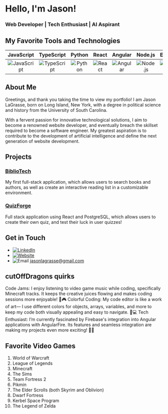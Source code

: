 # Hello, I'm Jason!

### Web Developer | Tech Enthusiast | AI Aspirant

## My Favorite Tools and Technologies
| JavaScript | TypeScript | Python | React | Angular | Node.js | Express |
|:----------:|:----------:|:------:|:-----:|:-------:|:-------:|:-------:|
| ![JavaScript](https://img.shields.io/badge/JavaScript-F7DF1E?style=for-the-badge&logo=javascript&logoColor=black) | ![TypeScript](https://img.shields.io/badge/TypeScript-3178C6?style=for-the-badge&logo=typescript&logoColor=white) | ![Python](https://img.shields.io/badge/Python-3776AB?style=for-the-badge&logo=python&logoColor=white) | ![React](https://img.shields.io/badge/React-61DAFB?style=for-the-badge&logo=react&logoColor=black) | ![Angular](https://img.shields.io/badge/Angular-DD0031?style=for-the-badge&logo=angular&logoColor=white) | ![Node.js](https://img.shields.io/badge/Node.js-339933?style=for-the-badge&logo=nodedotjs&logoColor=white) | ![Express](https://img.shields.io/badge/Express-000000?style=for-the-badge&logo=express&logoColor=white) |

## About Me
Greetings, and thank you taking the time to view my portfolio! I am Jason LaGrasse, born on Long Island, New York, with a degree in political science and history from the University of South Carolina.

With a fervent passion for innovative technological solutions, I aim to become a renowned website developer, and eventually breach the skillset required to become a software engineer. My greatest aspiration is to contribute to the development of artificial intelligence and define the next generation of website development.

## Projects
### [BiblioTech](https://github.com/Cutoffdragon/BiblioTech)
My first full-stack application, which allows users to search books and authors, as well as create an interactive reading list in a customizable environment.

### [QuizForge](https://github.com/Cutoffdragon/QuizForge)
Full stack application using React and PostgreSQL, which allows users to create their own quiz, and test their luck in user quizzes!

## Get in Touch
- [![LinkedIn](https://img.shields.io/badge/LinkedIn-0A66C2?style=for-the-badge&logo=linkedin&logoColor=white)](https://www.linkedin.com/in/jason-lagrasse-a202a331a/)
- [![Website](https://img.shields.io/badge/Website-4285F4?style=for-the-badge&logo=google-chrome&logoColor=white)](https://www.cutoffdragon.com)
- ![Email](https://img.shields.io/badge/Email-D14836?style=for-the-badge&logo=gmail&logoColor=white) jasonlagrasse@gmail.com

## cutOffDragons quirks
Code Jams: I enjoy listening to video game music while coding, specifically Minecraft tracks. It keeps the creative juices flowing and makes coding sessions more enjoyable! 🎵🎮
Colorful Coding: My code editor is like a work of art— I use different colors for objects, arrays, variables, and more to keep my code both visually appealing and easy to navigate. 🌈💻
Tech Enthusiast: I’m currently fascinated by Firebase's integration into Angular applications with AngularFire. Its features and seamless integration are making my projects even more exciting! 🚀💡

## Favorite Video Games
1. World of Warcraft
2. League of Legends
3. Minecraft
4. The Sims
5. Team Fortress 2
6. Pikmin
7. The Elder Scrolls (both Skyrim and Oblivion)
8. Dwarf Fortress
9. Kerbel Space Program
10. The Legend of Zelda
